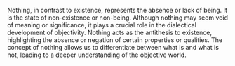 
Nothing, in contrast to existence, represents the absence or lack of being. It is the state of non-existence or non-being. Although nothing may seem void of meaning or significance, it plays a crucial role in the dialectical development of objectivity. Nothing acts as the antithesis to existence, highlighting the absence or negation of certain properties or qualities. The concept of nothing allows us to differentiate between what is and what is not, leading to a deeper understanding of the objective world.

#